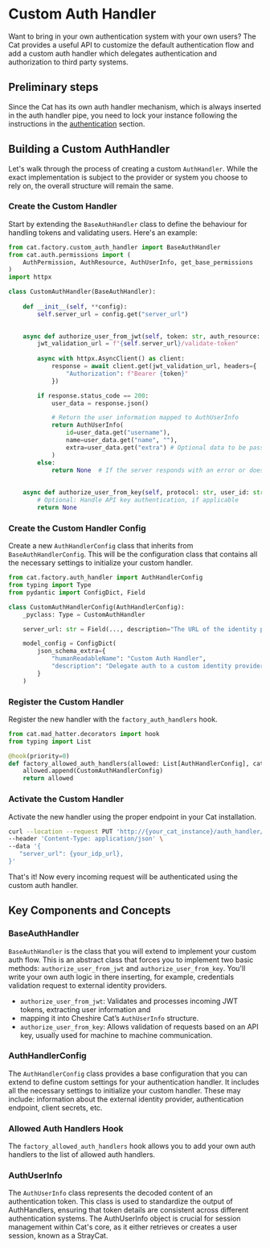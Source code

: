 # Custom Auth Handler

Want to bring in your own authentication system with your own users? The Cat provides a useful API to
customize the default authentication flow and add a custom auth handler which delegates authentication and authorization
to third party systems.

## Preliminary steps

Since the Cat has its own auth handler mechanism, which is always inserted in the auth handler pipe, you need to lock
your instance following the instructions in the [authentication](authentication.md) section.

## Building a Custom AuthHandler

Let's walk through the process of creating a custom `AuthHandler`. While the exact implementation is subject to the
provider or system you choose to rely on, the overall structure will remain the same.

### Create the Custom Handler 

Start by extending the `BaseAuthHandler` class to define the behaviour for handling
tokens and validating users. Here's an example:

```python
from cat.factory.custom_auth_handler import BaseAuthHandler
from cat.auth.permissions import (
    AuthPermission, AuthResource, AuthUserInfo, get_base_permissions
)
import httpx

class CustomAuthHandler(BaseAuthHandler):
    
    def __init__(self, **config):
        self.server_url = config.get("server_url")

    
    async def authorize_user_from_jwt(self, token: str, auth_resource: str, auth_permission: str):
        jwt_validation_url = f"{self.server_url}/validate-token"
        
        async with httpx.AsyncClient() as client:
            response = await client.get(jwt_validation_url, headers={
                "Authorization": f"Bearer {token}"
            })

        if response.status_code == 200:
            user_data = response.json()

            # Return the user information mapped to AuthUserInfo
            return AuthUserInfo(
                id=user_data.get("username"),
                name=user_data.get("name", ""),
                extra=user_data.get("extra") # Optional data to be passed to the Cat
            )
        else:
            return None  # If the server responds with an error or doesn't respond at all
        
        
    async def authorize_user_from_key(self, protocol: str, user_id: str, api_key: str, auth_resource, auth_permission):
        # Optional: Handle API key authentication, if applicable
        return None

```

### Create the Custom Handler Config 

Create a new `AuthHandlerConfig` class that inherits from `BaseAuthHandlerConfig`.
This will be the configuration class that contains all the necessary settings to initialize your custom handler.

```python
from cat.factory.auth_handler import AuthHandlerConfig
from typing import Type
from pydantic import ConfigDict, Field

class CustomAuthHandlerConfig(AuthHandlerConfig):
    _pyclass: Type = CustomAuthHandler

    server_url: str = Field(..., description="The URL of the identity provider")

    model_config = ConfigDict(
        json_schema_extra={
            "humanReadableName": "Custom Auth Handler",
            "description": "Delegate auth to a custom identity provider."
        }
    )

```

### Register the Custom Handler

Register the new handler with the `factory_auth_handlers` hook.

```python
from cat.mad_hatter.decorators import hook
from typing import List

@hook(priority=0)
def factory_allowed_auth_handlers(allowed: List[AuthHandlerConfig], cat) -> List:
    allowed.append(CustomAuthHandlerConfig)
    return allowed

```

### Activate the Custom Handler

Activate the new handler using the proper endpoint in your Cat installation.

```bash
curl --location --request PUT 'http://{your_cat_instance}/auth_handler/settings/CustomAuthHandlerConfig' \
--header 'Content-Type: application/json' \
--data '{
   "server_url": {your_idp_url},
}'
```

That's it! Now every incoming request will be authenticated using the custom auth handler.

## Key Components and Concepts

### BaseAuthHandler

`BaseAuthHandler` is the class that you will extend to implement your custom auth flow. This is an abstract class that
forces you to implement two basic methods: `authorize_user_from_jwt` and `authorize_user_from_key`. You'll write your
own auth logic in there inserting, for example, credentials validation request to external identity providers.

- `authorize_user_from_jwt`: Validates and processes incoming JWT tokens, extracting user information and 
- mapping it into Cheshire Cat’s `AuthUserInfo` structure. 
- `authorize_user_from_key`: Allows validation of requests based on an API key, usually used for machine to machine communication.

### AuthHandlerConfig

The `AuthHandlerConfig` class provides a base configuration that you can extend to define custom settings for your 
authentication handler. It includes all the necessary settings to initialize your custom handler.
These may include: information about the external identity provider, authentication endpoint, client secrets, etc.

### Allowed Auth Handlers Hook

The `factory_allowed_auth_handlers` hook allows you to add your own auth handlers to the list of allowed auth handlers.

### AuthUserInfo

The `AuthUserInfo` class represents the decoded content of an authentication token. This class is used to standardize the 
output of AuthHandlers, ensuring that token details are consistent across different authentication systems. 
The AuthUserInfo object is crucial for session management within Cat's core, as it either retrieves or creates a user 
session, known as a StrayCat. 
